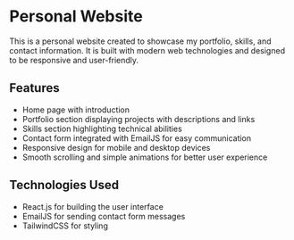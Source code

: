 # Personal Website

This is a personal website created to showcase my portfolio, skills, and contact information. It is built with modern web technologies and designed to be responsive and user-friendly.

## Features

- Home page with introduction
- Portfolio section displaying projects with descriptions and links
- Skills section highlighting technical abilities
- Contact form integrated with EmailJS for easy communication
- Responsive design for mobile and desktop devices
- Smooth scrolling and simple animations for better user experience

## Technologies Used

- React.js for building the user interface
- EmailJS for sending contact form messages
- TailwindCSS for styling

